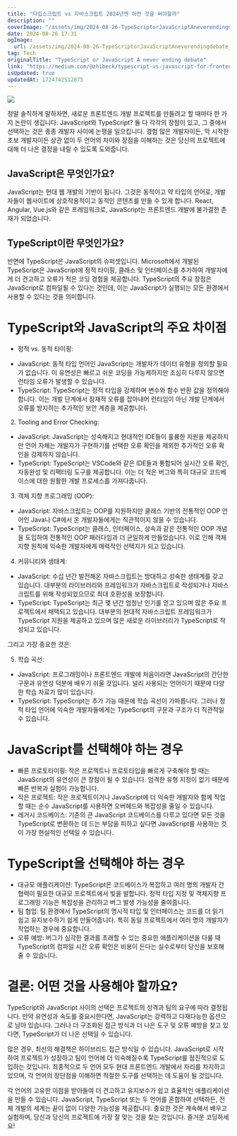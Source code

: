 ```yaml
---
title: "타입스크립트 vs 자바스크립트 2024년엔 어떤 것을 써야할까"
description: ""
coverImage: "/assets/img/2024-08-26-TypeScriptorJavaScriptAneverendingdebate_0.png"
date: 2024-08-26 17:31
ogImage: 
  url: /assets/img/2024-08-26-TypeScriptorJavaScriptAneverendingdebate_0.png
tag: Tech
originalTitle: "TypeScript or JavaScript A never ending debate"
link: "https://medium.com/@zhibeck/typescript-vs-javascript-for-frontend-development-a-never-ending-debate-f8f3cff4b233"
isUpdated: true
updatedAt: 1724742512875
---
```



<img src="/assets/img/2024-08-26-TypeScriptorJavaScriptAneverendingdebate_0.png" />

정말 솔직하게 말하자면, 새로운 프론트엔드 개발 프로젝트를 만들려고 할 때마다 한 가지 논란이 생깁니다: JavaScript와 TypeScript? 둘 다 각각의 장점이 있고, 그 중에서 선택하는 것은 종종 개발자 사이에 논쟁을 일으킵니다. 경험 많은 개발자이든, 막 시작한 초보 개발자이든 상관 없이 두 언어의 차이와 장점을 이해하는 것은 당신의 프로젝트에 대해 더 나은 결정을 내릴 수 있도록 도와줍니다.

## JavaScript은 무엇인가요?

JavaScript는 현대 웹 개발의 기반이 됩니다. 그것은 동적이고 약 타입의 언어로, 개발자들이 웹사이트에 상호작용적이고 동적인 콘텐츠를 만들 수 있게 합니다. React, Angular, Vue.js와 같은 프레임워크로, JavaScript는 프론트엔드 개발에 불가결한 존재가 되었습니다.

<div class="content-ad"></div>

## TypeScript이란 무엇인가요?

반면에 TypeScript은 JavaScript의 슈퍼셋입니다. Microsoft에서 개발된 TypeScript은 JavaScript에 정적 타이핑, 클래스 및 인터페이스를 추가하여 개발자에게 더 견고하고 오류가 적은 코딩 경험을 제공합니다. TypeScript의 주요 장점은 JavaScript로 컴파일될 수 있다는 것인데, 이는 JavaScript가 실행되는 모든 환경에서 사용할 수 있다는 것을 의미합니다.

# TypeScript와 JavaScript의 주요 차이점

- 정적 vs. 동적 타이핑:

<div class="content-ad"></div>

- JavaScript: 동적 타입 언어인 JavaScript는 개발자가 데이터 유형을 정의할 필요가 없습니다. 이 유연성은 빠르고 쉬운 코딩을 가능케하지만 조심히 다루지 않으면 런타임 오류가 발생할 수 있습니다.
- TypeScript: TypeScript는 정적 타입을 강제하며 변수와 함수 반환 값을 정의해야 합니다. 이는 개발 단계에서 잠재적 오류를 잡아내어 런타임이 아닌 개발 단계에서 오류를 방지하는 추가적인 보안 계층을 제공합니다.

2. Tooling and Error Checking:

- JavaScript: JavaScript는 성숙해지고 현대적인 IDE들이 훌륭한 지원을 제공하지만 언어 자체는 개발자가 구현하기를 선택한 오류 확인을 제외한 추가적인 오류 확인을 강제하지 않습니다.
- TypeScript: TypeScript는 VSCode와 같은 IDE들과 통합되어 실시간 오류 확인, 자동완성 및 리팩터링 도구를 제공합니다. 이는 더 적은 버그와 특히 대규모 코드베이스에 대한 원활한 개발 프로세스를 가져다줍니다.

3. 객체 지향 프로그래밍 (OOP):

<div class="content-ad"></div>

- JavaScript: 자바스크립트는 OOP를 지원하지만 클래스 기반의 전통적인 OOP 언어인 Java나 C#에서 온 개발자들에게는 직관적이지 않을 수 있습니다.
- TypeScript: TypeScript는 클래스, 인터페이스, 상속과 같은 전통적인 OOP 개념을 도입하여 전통적인 OOP 패러다임과 더 균일하게 만들었습니다. 이로 인해 객체지향 원칙에 익숙한 개발자에게 매력적인 선택지가 되고 있습니다.

4. 커뮤니티와 생태계:

- JavaScript: 수십 년간 발전해온 자바스크립트는 방대하고 성숙한 생태계를 갖고 있습니다. 대부분의 라이브러리와 프레임워크가 자바스크립트로 작성되거나 자바스크립트를 위해 작성되었으므로 최대 호환성을 보장합니다.
- TypeScript: TypeScript는 최근 몇 년간 엄청난 인기를 얻고 있으며 많은 주요 프로젝트에서 채택되고 있습니다. 대부분의 현대적 자바스크립트 프레임워크가 TypeScript 지원을 제공하고 있으며 많은 새로운 라이브러리가 TypeScript로 작성되고 있습니다.

그리고 가장 중요한 것은:

<div class="content-ad"></div>

5. 학습 곡선:

- JavaScript: 프로그래밍이나 프론트엔드 개발에 처음이라면 JavaScript의 간단한 구문과 유연성 덕분에 배우기 쉬울 것입니다. 널리 사용되는 언어이기 때문에 다양한 학습 자료가 많이 있습니다.
- TypeScript: TypeScript는 추가 기능 때문에 학습 곡선이 가파릅니다. 그러나 정적 타입 언어에 익숙한 개발자들에게는 TypeScript의 구문과 구조가 더 직관적일 수 있습니다.

# JavaScript를 선택해야 하는 경우

- 빠른 프로토타이핑: 작은 프로젝트나 프로토타입을 빠르게 구축해야 할 때는 JavaScript의 유연성이 큰 장점이 될 수 있습니다. 엄격한 유형 지정이 없기 때문에 빠른 반복과 실험이 가능합니다.
- 작은 프로젝트: 작은 프로젝트이거나 JavaScript에 더 익숙한 개발자와 함께 작업할 때는 순수 JavaScript를 사용하면 오버헤드와 복잡성을 줄일 수 있습니다.
- 레거시 코드베이스: 기존의 큰 JavaScript 코드베이스를 다루고 있다면 모든 것을 TypeScript로 변환하는 데 드는 부담을 피하고 싶다면 JavaScript를 사용하는 것이 가장 현실적인 선택일 수 있습니다.

<div class="content-ad"></div>

# TypeScript을 선택해야 하는 경우

- 대규모 애플리케이션: TypeScript은 코드베이스가 복잡하고 여러 명의 개발자 간 협력이 필요한 대규모 프로젝트에서 빛을 발합니다. 정적 타입 지정 및 객체지향 프로그래밍 기능은 복잡성을 관리하고 버그 발생 가능성을 줄여줍니다.
- 팀 협업: 팀 환경에서 TypeScript의 명시적 타입 및 인터페이스는 코드를 더 읽기 쉽고 유지보수하기 쉽게 만들어줍니다. 특히 동일 프로젝트에서 여러 명의 개발자가 작업하는 경우에 중요합니다.
- 오류 예방: 버그가 심각한 결과를 초래할 수 있는 중요한 애플리케이션을 다룰 때 TypeScript의 컴파일 시간 오류 확인은 비용이 든다는 실수로부터 당신을 보호해줄 수 있습니다.

# 결론: 어떤 것을 사용해야 할까요?

TypeScript와 JavaScript 사이의 선택은 프로젝트의 성격과 팀의 요구에 따라 결정됩니다. 만약 유연성과 속도를 중요시한다면, JavaScript는 강력하고 다재다능한 옵션으로 남아 있습니다. 그러나 더 구조화된 접근 방식과 더 나은 도구 및 오류 예방을 찾고 있다면, TypeScript가 더 나은 선택일 수 있습니다.

<div class="content-ad"></div>

많은 경우, 최선의 해결책은 하이브리드 접근 방식일 수 있습니다. JavaScript로 시작하여 프로젝트가 성장하고 팀이 언어에 더 익숙해질수록 TypeScript를 점진적으로 도입하는 것입니다. 최종적으로 두 언어 모두 현대 프론트엔드 개발에서 자리를 차지하고 있으며, 각 언어의 장단점을 이해하면 적절한 도구를 선택하는 데 도움이 될 것입니다.

각 언어의 고유한 이점을 받아들여 더 견고하고 유지보수가 쉽고 효율적인 애플리케이션을 만들 수 있습니다. JavaScript, TypeScript 또는 두 언어를 혼합하여 선택하든, 전체 개발의 세계는 끝이 없이 다양한 가능성을 제공합니다. 중요한 것은 계속해서 배우고 실험하며, 당신과 당신의 프로젝트에 가장 잘 맞는 것을 찾는 것입니다. 즐거운 코딩하세요!